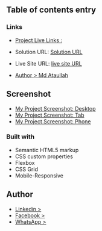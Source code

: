 ## Table of contents entry

### Links

- [Project Live Links : ](https://ataullah1.github.io/Huddle-landing-page-with-alternating-feature-blocks/)
- Solution URL: [Solution URL](https://ataullah1.github.io/Huddle-landing-page-with-alternating-feature-blocks/)
- Live Site URL: [live site URL](https://ataullah1.github.io/Huddle-landing-page-with-alternating-feature-blocks/)

- [Author > Md Ataullah](https://www.linkedin.com/in/md-ataullah/)

## Screenshot

- [My Project Screenshot: Desktop](./design/pc.jpeg)
- [My Project Screenshot: Tab](./design/tab.jpeg)
- [My Project Screenshot: Phone](./design/phn.jpeg)

### Built with

- Semantic HTML5 markup
- CSS custom properties
- Flexbox
- CSS Grid
- Mobile-Responsive

## Author

- [Linkedin >](https://www.linkedin.com/in/md-ataullah/)
- [Facebook >](https://www.facebook.com/MdAtaullah11)
- [WhatsApp >](https://api.whatsapp.com/send/?phone=8801719199967&text&type=phone_number&app_absent=0)
